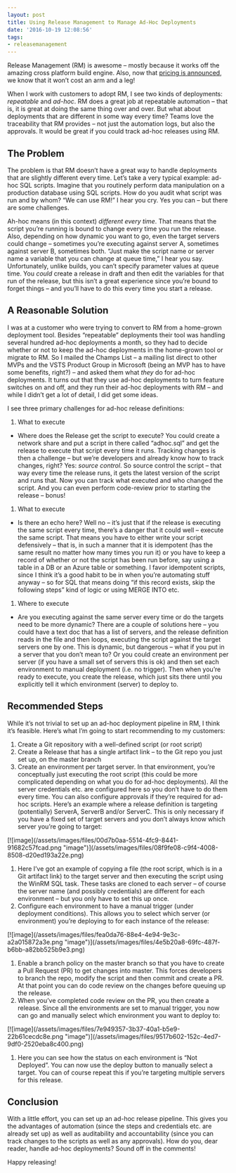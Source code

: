 ```yaml
---
layout: post
title: Using Release Management to Manage Ad-Hoc Deployments
date: '2016-10-19 12:08:56'
tags:
- releasemanagement
---
```


Release Management (RM) is awesome – mostly because it works off the amazing cross platform build engine. Also, now that [pricing is announced](https://blogs.msdn.microsoft.com/visualstudioalm/2016/09/26/pricing-for-release-management-in-tfs-15/), we know that it won’t cost an arm and a leg!

When I work with customers to adopt RM, I see two kinds of deployments: _repeatable_ and _ad-hoc_. RM does a great job at repeatable automation – that is, it is great at doing the same thing over and over. But what about deployments that are different in some way every time? Teams love the traceability that RM provides – not just the automation logs, but also the approvals. It would be great if you could track ad-hoc releases using RM.

## The Problem

The problem is that RM doesn’t have a great way to handle deployments that are slightly different every time. Let’s take a very typical example: ad-hoc SQL scripts. Imagine that you routinely perform data manipulation on a production database using SQL scripts. How do you audit what script was run and by whom? “We can use RM!” I hear you cry. Yes you can – but there are some challenges.

Ah-hoc means (in this context) _different every time_. That means that the script you’re running is bound to change every time you run the release. Also, depending on how dynamic you want to go, even the target servers could change – sometimes you’re executing against server A, sometimes against server B, sometimes both. “Just make the script name or server name a variable that you can change at queue time,” I hear you say. Unfortunately, unlike builds, you can’t specify parameter values at queue time. You _could_ create a release in draft and then edit the variables for that run of the release, but this isn’t a great experience since you’re bound to forget things – and you’ll have to do this every time you start a release.

## A Reasonable Solution

I was at a customer who were trying to convert to RM from a home-grown deployment tool. Besides “repeatable” deployments their tool was handling several hundred ad-hoc deployments a month, so they had to decide whether or not to keep the ad-hoc deployments in the home-grown tool or migrate to RM. So I mailed the Champs List – a mailing list direct to other MVPs and the VSTS Product Group in Microsoft (being an MVP has to have some benefits, right?) – and asked them what _they_ do for ad-hoc deployments. It turns out that they use ad-hoc deployments to turn feature switches on and off, and they run their ad-hoc deployments with RM – and while I didn’t get a lot of detail, I did get some ideas.

I see three primary challenges for ad-hoc release definitions:

1. What to execute

- Where does the Release get the script to execute? You could create a network share and put a script in there called “adhoc.sql” and get the release to execute that script every time it runs. Tracking changes is then a challenge – but we’re developers and already know how to track changes, right? Yes: _source control_. So source control the script – that way every time the release runs, it gets the latest version of the script and runs that. Now you can track what executed and who changed the script. And you can even perform code-review prior to starting the release – bonus!

1. What to execute

- Is there an echo here? Well no – it’s just that if the release is executing the same script every time, there’s a danger that it could well – execute the same script. That means you have to either write your script defensively – that is, in such a manner that it is idempotent (has the same result no matter how many times you run it) or you have to keep a record of whether or not the script has been run before, say using a table in a DB or an Azure table or something. I favor idempotent scripts, since I think it’s a good habit to be in when you’re automating stuff anyway – so for SQL that means doing “if this record exists, skip the following steps” kind of logic or using MERGE INTO etc.

1. Where to execute

- Are you executing against the same server every time or do the targets need to be more dynamic? There are a couple of solutions here – you could have a text doc that has a list of servers, and the release definition reads in the file and then loops, executing the script against the target servers one by one. This is dynamic, but dangerous – what if you put in a server that you don’t mean to? Or you could create an environment per server (if you have a small set of servers this is ok) and then set each environment to manual deployment (i.e. no trigger). Then when you’re ready to execute, you create the release, which just sits there until you explicitly tell it which environment (server) to deploy to.

## Recommended Steps

While it’s not trivial to set up an ad-hoc deployment pipeline in RM, I think it’s feasible. Here’s what I’m going to start recommending to my customers:

1. Create a Git repository with a well-defined script (or root script)
2. Create a Release that has a single artifact link – to the Git repo you just set up, on the master branch
3. Create an environment per target server. In that environment, you’re conceptually just executing the root script (this could be more complicated depending on what you do for ad-hoc deployments). All the server credentials etc. are configured here so you don’t have to do them every time. You can also configure approvals if they’re required for ad-hoc scripts. Here’s an example where a release definition is targeting (potentially) ServerA, ServerB and/or ServerC. This is only necessary if you have a fixed set of target servers and you don’t always know which server you’re going to target:
<!--kg-card-begin: html-->[![image](/assets/images/files/00d7b0aa-5514-4fc9-8441-91682c57fcad.png "image")](/assets/images/files/08f9fe08-c9f4-4008-8508-d20ed193a22e.png)<!--kg-card-end: html-->
1. Here I’ve got an example of copying a file (the root script, which is in a Git artifact link) to the target server and then executing the script using the WinRM SQL task. These tasks are cloned to each server – of course the server name (and possibly credentials) are different for each environment – but you only have to set this up once.
2. Configure each environment to have a manual trigger (under deployment conditions). This allows you to select which server (or environment) you’re deploying to for each instance of the release:
<!--kg-card-begin: html-->[![image](/assets/images/files/fea0da76-88e4-4e94-9e3c-a2a015872a3e.png "image")](/assets/images/files/4e5b20a8-69fc-487f-b6bb-a82bb525b9e3.png)<!--kg-card-end: html-->
1. Enable a branch policy on the master branch so that you have to create a Pull Request (PR) to get changes into master. This forces developers to branch the repo, modify the script and then commit and create a PR. At that point you can do code review on the changes before queuing up the release.
2. When you’ve completed code review on the PR, you then create a release. Since all the environments are set to manual trigger, you now can go and manually select which environment you want to deploy to:
<!--kg-card-begin: html-->[![image](/assets/images/files/7e949357-3b37-40a1-b5e9-22b61cecdc8e.png "image")](/assets/images/files/9517b602-152c-4ed7-9df0-2520eba8c400.png)<!--kg-card-end: html-->
1. Here you can see how the status on each environment is “Not Deployed”. You can now use the deploy button to manually select a target. You can of course repeat this if you’re targeting multiple servers for this release.

## Conclusion

With a little effort, you can set up an ad-hoc release pipeline. This gives you the advantages of automation (since the steps and credentials etc. are already set up) as well as auditability and accountability (since you can track changes to the scripts as well as any approvals). How do you, dear reader, handle ad-hoc deployments? Sound off in the comments!

Happy releasing!

